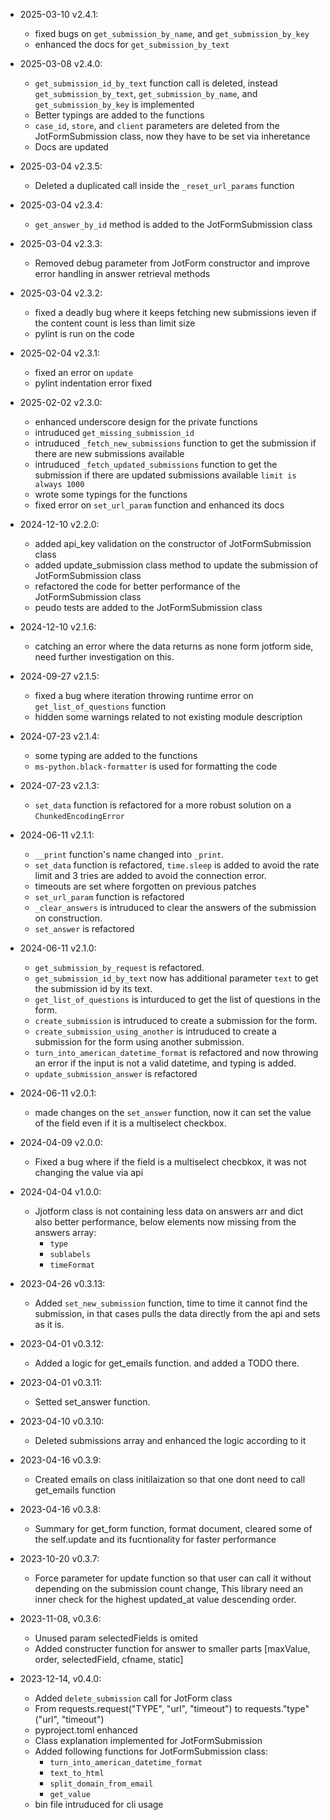 
- 2025-03-10 v2.4.1:
  * fixed bugs on `get_submission_by_name`, and `get_submission_by_key`
  * enhanced the docs for `get_submission_by_text`
- 2025-03-08 v2.4.0:
  * `get_submission_id_by_text` function call is deleted, instead `get_submission_by_text`, `get_submission_by_name`, and `get_submission_by_key` is implemented
  * Better typings are added to the functions
  * `case_id`, `store`, and `client` parameters are deleted from the JotFormSubmission class, now they have to be set via inheretance
  * Docs are updated
- 2025-03-04 v2.3.5:
  * Deleted a duplicated call inside the `_reset_url_params` function
- 2025-03-04 v2.3.4:
  * `get_answer_by_id` method is added to the JotFormSubmission class
- 2025-03-04 v2.3.3:
  * Removed debug parameter from JotForm constructor and improve error handling in answer retrieval methods
- 2025-03-04 v2.3.2:
  * fixed a deadly bug where it keeps fetching new submissions ieven if the content count is less than limit size
  * pylint is run on the code
- 2025-02-04 v2.3.1:
  * fixed an error on `update`
  * pylint indentation error fixed
- 2025-02-02 v2.3.0:
  * enhanced underscore design for the private functions
  * intruduced `get_missing_submission_id`
  * intruduced `_fetch_new_submissions` function to get the submission if there are new submissions available
  * intruduced `_fetch_updated_submissions` function to get the submission if there are updated submissions available `limit is always 1000`
  * wrote some typings for the functions
  * fixed error on `set_url_param` function and enhanced its docs
- 2024-12-10 v2.2.0:
  * added api_key validation on the constructor of JotFormSubmission class
  * added update_submission class method to update the submission of JotFormSubmission class
  * refactored the code for better performance of the JotFormSubmission class
  * peudo tests are added to the JotFormSubmission class
- 2024-12-10 v2.1.6:
  * catching an error where the data returns as none form jotform side, need further investigation on this.
- 2024-09-27 v2.1.5:
  * fixed a bug where iteration throwing runtime error on `get_list_of_questions` function
  * hidden some warnings related to not existing module description
- 2024-07-23 v2.1.4:
  * some typing are added to the functions
  * `ms-python.black-formatter` is used for formatting the code
- 2024-07-23 v2.1.3:
  * `set_data` function is refactored for a more robust solution on a `ChunkedEncodingError`
- 2024-06-11 v2.1.1:
  * `__print` function's name changed into `_print`.
  * `set_data` function is refactored, `time.sleep` is added to avoid the rate limit and 3 tries are added to avoid the connection error.
  * timeouts are set where forgotten on previous patches
  * `set_url_param` function is refactored
  * `_clear_answers` is intruduced to clear the answers of the submission on construction.
  * `set_answer` is refactored

- 2024-06-11 v2.1.0:
  * `get_submission_by_request` is refactored.
  * `get_submission_id_by_text` now has additional parameter `text` to get the submission id by its text.
  * `get_list_of_questions` is inturduced to get the list of questions in the form.
  * `create_submission` is intruduced to create a submission for the form.
  * `create_submission_using_another` is intruduced to create a submission for the form using another submission.
  * `turn_into_american_datetime_format` is refactored and now throwing an error if the input is not a valid datetime, and typing is added.
  * `update_submission_answer` is refactored

- 2024-06-11 v2.0.1:
  * made changes on the `set_answer` function, now it can set the value of the field even if it is a multiselect checkbox.

- 2024-04-09 v2.0.0:
  * Fixed a bug where if the field is a multiselect checbkox, it was not changing the value via api

- 2024-04-04 v1.0.0:
    * Jjotform class is not containing less data on answers arr and dict also better performance, below elements now missing from the answers array:
        * `type`
        * `sublabels`
        * `timeFormat`

- 2023-04-26 v0.3.13: 
  * Added `set_new_submission` function, time to time it cannot find the submission, in that cases pulls the data directly from the api and sets as it is.

- 2023-04-01 v0.3.12: 
  * Added a logic for get_emails function. and added a TODO there.

- 2023-04-01 v0.3.11: 
  * Setted set_answer function.

- 2023-04-10 v0.3.10: 
  * Deleted submissions array and enhanced the logic according to it

- 2023-04-16 v0.3.9: 
  * Created emails on class initilaization so that one dont need to call get_emails function

- 2023-04-16 v0.3.8: 
  * Summary for get_form function, format document, cleared some of the self.update and its fucntionality for faster performance

- 2023-10-20 v0.3.7: 
  * Force parameter for update function so that user can call it without depending on the submission count change, This library need an inner check for the highest updated_at value descending order. 

- 2023-11-08, v0.3.6: 
  * Unused param selectedFields is omited
  * Added constructer function for answer to smaller parts [maxValue, order, selectedField, cfname, static]

- 2023-12-14, v0.4.0: 
  * Added `delete_submission` call for JotForm class
  * From requests.request("TYPE", "url", "timeout") to requests."type"("url", "timeout")
  * pyproject.toml enhanced
  * Class explanation implemented for JotFormSubmission
  * Added following functions for JotFormSubmission class:
    * `turn_into_american_datetime_format`
    * `text_to_html`
    * `split_domain_from_email`
    * `get_value`
  * bin file intruduced for cli usage